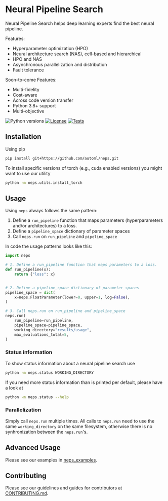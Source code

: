 # Neural Pipeline Search

Neural Pipeline Search helps deep learning experts find the best neural pipeline.

Features:

- Hyperparameter optimization (HPO)
- Neural architecture search (NAS), cell-based and hierarchical
- HPO and NAS
- Asynchronous parallelization and distribution
- Fault tolerance

Soon-to-come Features:

- Multi-fidelity
- Cost-aware
- Across code version transfer
- Python 3.8+ support
- Multi-objective

![Python versions](https://img.shields.io/badge/python-3.7-informational)
[![License](https://img.shields.io/badge/license-MIT-informational)](LICENSE)
[![Tests](https://github.com/automl/neps/actions/workflows/tests.yaml/badge.svg)](https://github.com/automl/neps/actions)

## Installation

Using pip

```bash
pip install git+https://github.com/automl/neps.git
```

To install specific versions of torch (e.g., cuda enabled versions) you might want to use our utility

```bash
python -m neps.utils.install_torch
```

## Usage

Using `neps` always follows the same pattern:

1. Define a `run_pipeline` function that maps parameters (hyperparameters and/or architectures) to a loss.
1. Define a `pipeline_space` dictionary of parameter spaces
1. Call `neps.run` on `run_pipeline` and `pipeline_space`

In code the usage patterns looks like this:

```python
import neps

# 1. Define a run_pipeline function that maps parameters to a loss.
def run_pipeline(x):
    return {"loss": x}


# 2. Define a pipeline_space dictionary of parameter spaces
pipeline_space = dict(
    x=neps.FloatParameter(lower=0, upper=1, log=False),
)

# 3. Call neps.run on run_pipeline and pipeline_space
neps.run(
    run_pipeline=run_pipeline,
    pipeline_space=pipeline_space,
    working_directory="results/usage",
    max_evaluations_total=5,
)
```

### Status information

To show status information about a neural pipeline search use

```bash
python -m neps.status WORKING_DIRECTORY
```

If you need more status information than is printed per default, please have a look at

```bash
python -m neps.status --help
```

### Parallelization

Simply call `neps.run` multiple times.
All calls to `neps.run` need to use the same `working_directory` on the same filesystem, otherwise there is no synhronization between the `neps.run`'s.

## Advanced Usage

Please see our examples in [neps_examples](neps_examples).

## Contributing

Please see our guidelines and guides for contributors at [CONTRIBUTING.md](CONTRIBUTING.md).
